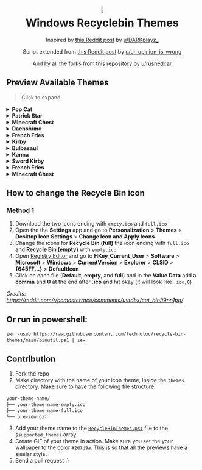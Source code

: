 <h1 align="center">
<img src="assets/default-bin-icon.png" width="10%" height="10%"><br>
  Windows Recyclebin Themes 
</h1>
<p align="center">
<span>Inspired by <a href="https://reddit.com/r/pcmasterrace/comments/uvtdbx/cat_bin/">this Reddit post</a> by <a href="https://reddit.com/user/DARKplayz_">u/DARKplayz_</a></span>
</p>
<p align="center">
<span>Script extended from <a href="https://www.reddit.com/r/pcmasterrace/comments/uw2se4/comment/i9qby36/?utm_source=share&utm_medium=web2x&context=3/">this Reddit post</a> by <a href="https://reddit.com/user/ur_opinion_is_wrong">u/ur_opinion_is_wrong</a></span>
</p>
<p align="center">
<span>And by all the forks from <a href="https://github.com/sdushantha/recycle-bin-themes">this repository</a> by <a href="https://reddit.com/user/rushedcar">u/rushedcar</a></span>
</p>


## Preview Available Themes

> Click to expand

<details>
<summary><b>Pop Cat</b></summary>
<img src="themes/pop-cat/preview.gif">
<br>
<b><a href="https://github.com/technoluc/recycle-bin-themes/tree/main/themes/pop-cat">[View Icons]</a></b>
</details>

<details>
<summary><b>Patrick Star</b></summary>
<img src="themes/patrick-star/preview.gif">
<br>
<b><a href="https://github.com/technoluc/recycle-bin-themes/tree/main/themes/patrick-star">[View Icons]</a></b>
</details>

<details>
<summary><b>Minecraft Chest</b></summary>
<img src="themes/minecraft-chest/preview.gif">
<br>
<b><a href="https://github.com/technoluc/recycle-bin-themes/tree/main/themes/minecraft-chest">[View Icons]</a></b>
</details>

<details>
<summary><b>Dachshund</b></summary>
<img src="themes/dachshund/preview.gif">
<br>
<b><a href="https://github.com/technoluc/recycle-bin-themes/tree/main/themes/dachshund">[View Icons]</a></b>
</details>

<details>
<summary><b>French Fries</b></summary>
<img src="themes/french-fries/french-fries.gif">
<br>
<b><a href="https://github.com/technoluc/recycle-bin-themes/tree/main/themes/french-fries">[View Icons]</a></b>
</details>

<details>
<summary><b>Kirby</b></summary>
<img src="themes/kirby/preview.gif">
<br>
<b><a href="https://github.com/technoluc/recycle-bin-themes/tree/main/themes/kirby">[View Icons]</a></b>
</details>

<details>
<summary><b>Bulbasaul</b></summary>
<img src="themes/bulbasaul/preview.gif">
<br>
<b><a href="https://github.com/technoluc/recycle-bin-themes/tree/main/themes/bulbasaul">[View Icons]</a></b>
</details>

<details>
<summary><b>Kanna</b></summary>
<img src="themes/kanna/preview.gif">
<br>
<b><a href="https://github.com/technoluc/recycle-bin-themes/tree/main/themes/kanna">[View Icons]</a></b>
</details>

<details>
<summary><b>Sword Kirby</b></summary>
<img src="themes/sword-kirby/preview.gif">
<br>
<b><a href="https://github.com/technoluc/recycle-bin-themes/tree/main/themes/sword-kirby">[View Icons]</a></b>
</details>

<details>
<summary><b>French Fries</b></summary>
<img src="themes/french-fries/preview.gif">
<br>
<b><a href="https://github.com/sdushantha/recycle-bin-themes/tree/main/themes/french-fries">[View Icons]</a></b>
</details>

<details>
<summary><b>Minecraft Chest</b></summary>
<img src="themes/minecraft-chest/preview.gif">
<br>
<b><a href="https://github.com/sdushantha/recycle-bin-themes/tree/main/themes/minecraft-chest">[View Icons]</a></b>
</details>

## How to change the Recycle Bin icon
### Method 1
1. Download the two icons ending with `empty.ico` and `full.ico`
2. Open the the **Settings** app and go to **Personalization** > **Themes** > **Desktop Icon Settings** > **Change Icon and Apply Icons**
3. Change the icons for **Recycle Bin (full)** the icon ending with `full.ico` and **Recycle Bin (empty)** with `empty.ico`
3. Open [Registry Editor](https://support.microsoft.com/en-us/windows/how-to-open-registry-editor-in-windows-10-deab38e6-91d6-e0aa-4b7c-8878d9e07b11) and go to **HKey_Current_User** > **Software** > **Microsoft** > **Windows** > **CurrentVersion** > **Explorer** > **CLSID** > **{645FF...}** > **DefaultIcon**
4. Click on each file (**Default**, **empty**, and **full**) and in the **Value Data** add a **comma** and **0** at the end after **.ico** and hit okay (it will look like `.ico,0`)

*Credits: https://reddit.com/r/pcmasterrace/comments/uvtdbx/cat_bin/i9nn1pq/*

## Or run in powershell:
```
iwr -useb https://raw.githubusercontent.com/technoluc/recycle-bin-themes/main/binutil.ps1 | iex
```


## Contribution
1. Fork the repo
2. Make directory with the name of your icon theme, inside the `themes` directory. Make sure to have the following file structure:
```
your-theme-name/
├── your-theme-name-empty.ico
├── your-theme-name-full.ico
└── preview.gif  
```
3. Add your theme name to the [`RecycleBinThemes.ps1`](./RecycleBinThemes.ps1) file to the `$supported_themes` array
4. Create GIF of your theme in action. Make sure you set the your wallpaper to the color `#2d7d9a`. This is so that all the previews have a similar style.
5. Send a pull request :)
